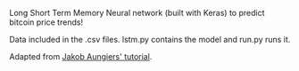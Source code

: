 Long Short Term Memory Neural network (built with Keras) to predict bitcoin price trends! 

Data included in the .csv files. lstm.py contains the model and run.py runs it.

Adapted from [Jakob Aungiers' tutorial](http://www.jakob-aungiers.com/articles/a/Multidimensional-LSTM-Networks-to-Predict-Bitcoin-Price).
